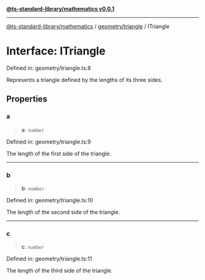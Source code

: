 [**@ts-standard-library/mathematics v0.0.1**](../../../README.md)

***

[@ts-standard-library/mathematics](../../../README.md) / [geometry/triangle](../README.md) / ITriangle

# Interface: ITriangle

Defined in: geometry/triangle.ts:8

Represents a triangle defined by the lengths of its three sides.

## Properties

### a

> **a**: `number`

Defined in: geometry/triangle.ts:9

The length of the first side of the triangle.

***

### b

> **b**: `number`

Defined in: geometry/triangle.ts:10

The length of the second side of the triangle.

***

### c

> **c**: `number`

Defined in: geometry/triangle.ts:11

The length of the third side of the triangle.
